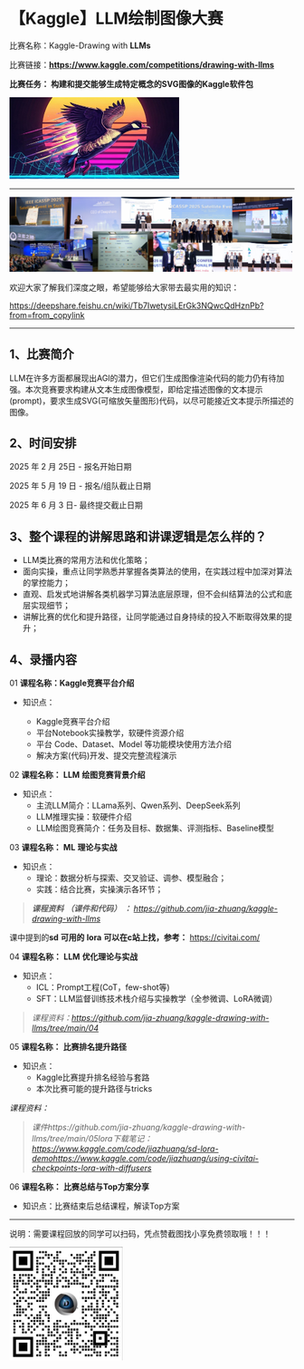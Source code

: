 # 【Kaggle】LLM绘制图像大赛

比赛名称：Kaggle-Drawing with **LLMs**

比赛链接：**https://www.kaggle.com/competitions/drawing-with-llms**

**比赛任务： 构建和提交能够生成特定概念的****SVG****图像的Kaggle软件包**

<img src="assets/20250904_172813_image.png" style="width:300px;" />

---
<img src="assets/20250904_174246_5b2bcaaac91a0105f71ca56604b8dcb5.png" style="width:500px;" />

欢迎大家了解我们深度之眼，希望能够给大家带去最实用的知识：

https://deepshare.feishu.cn/wiki/Tb7IwetysiLErGk3NQwcQdHznPb?from=from_copylink

---

## **1、****比赛****简介**

LLM在许多方面都展现出AGI的潜力，但它们生成图像渲染代码的能力仍有待加强。本次竞赛要求构建从文本生成图像模型，即给定描述图像的文本提示(prompt)，要求生成SVG(可缩放矢量图形)代码，以尽可能接近文本提示所描述的图像。

## **2、时间安排**

2025 年 2 月 25日 - 报名开始日期

2025 年 5 月 19 日 - 报名/组队截止日期

2025 年 6 月 3 日- 最终提交截止日期

## **3、整个课程的讲解思路和讲课逻辑是怎么样的？**

* LLM类比赛的常用方法和优化策略；
* 面向实操，重点让同学熟悉并掌握各类算法的使用，在实践过程中加深对算法的掌控能力；
* 直观、启发式地讲解各类机器学习算法底层原理，但不会纠结算法的公式和底层实现细节；
* 讲解比赛的优化和提升路径，让同学能通过自身持续的投入不断取得效果的提升；

## 4、录播内容

01 **课程名称：Kaggle竞赛平台介绍**

* 知识点：

  * Kaggle竞赛平台介绍
  * 平台Notebook实操教学，软硬件资源介绍
  * 平台 Code、Dataset、Model 等功能模块使用方法介绍
  * 解决方案(代码)开发、提交完整流程演示

02 **课程名称：** **LLM** **绘图竞赛背景介绍**

* 知识点：
  * 主流LLM简介：LLama系列、Qwen系列、DeepSeek系列
  * LLM推理实操：软硬件介绍
  * LLM绘图竞赛简介：任务及目标、数据集、评测指标、Baseline模型

03 **课程名称：** **ML** **理论与实战**

* 知识点：
  * 理论：数据分析与探索、交叉验证、调参、模型融合；
  * 实践：结合比赛，实操演示各环节；

> ***课程资料** **（课件和代码）** **：** https://github.com/jia-zhuang/kaggle-drawing-with-llms*

课中提到的**sd** **可用的** **lora** **可以在c站上找，参考：** https://civitai.com/

04 **课程名称：** **LLM** **优化理论与实战**

* 知识点：
  * ICL：Prompt工程(CoT，few-shot等)
  * SFT：LLM监督训练技术栈介绍与实操教学（全参微调、LoRA微调）

> *课程资料：https://github.com/jia-zhuang/kaggle-drawing-with-llms/tree/main/04*

05 **课程名称：** **比赛排名提升路径**

* 知识点：
  * Kaggle比赛提升排名经验与套路
  * 本次比赛可能的提升路径与tricks

*课程资料：*

> *课件https://github.com/jia-zhuang/kaggle-drawing-with-llms/tree/main/05lora下载笔记：https://www.kaggle.com/code/jiazhuang/sd-lora-demohttps://www.kaggle.com/code/jiazhuang/using-civitai-checkpoints-lora-with-diffusers*

06 **课程名称：** **比赛总结与Top方案分享**

* 知识点：比赛结束后总结课程，解读Top方案

---

说明：需要课程回放的同学可以扫码，凭点赞截图找小享免费领取哦！！！

<img src="assets/20250904_172853_image.png" style="width:200px;" />
